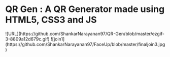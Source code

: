 <h1> QR Gen : A QR Generator made using HTML5, CSS3 and JS </h1>
![URL](https://github.com/ShankarNarayanan97/QR-Gen/blob/master/ezgif-3-8809a12d679c.gif)
![join1](https://github.com/ShankarNarayanan97/FaceUp/blob/master/finaljoin3.jpg)

